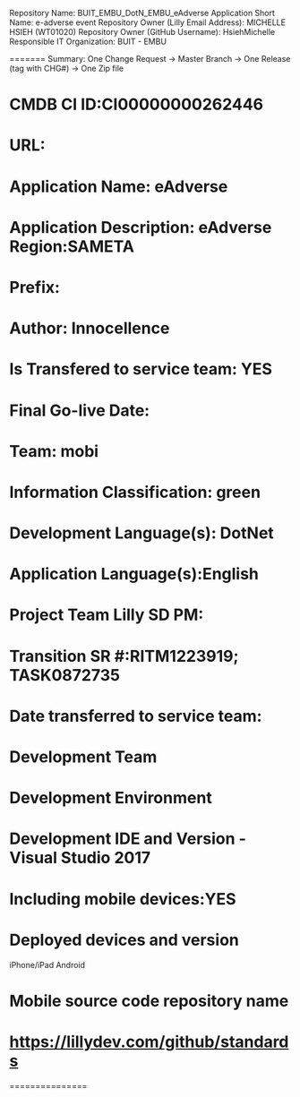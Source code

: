 Repository Name: BUIT_EMBU_DotN_EMBU_eAdverse
Application Short Name: e-adverse event
Repository Owner (Lilly Email Address): MICHELLE HSIEH (WT01020)
Repository Owner (GitHub Username): HsiehMichelle
Responsible IT Organization: BUIT - EMBU

=======
Summary:   One Change Request -> Master Branch -> One Release (tag with CHG#) -> One Zip file
# CMDB CI ID:CI00000000262446
# URL:
# Application Name: eAdverse
# Application Description: eAdverse Region:SAMETA
# Prefix:
# Author: Innocellence
# Is Transfered to service team: YES
# Final Go-live Date:
# Team: mobi
# Information Classification: green
# Development Language(s): DotNet
# Application Language(s):English
# Project Team Lilly SD PM:
# Transition SR #:RITM1223919; TASK0872735
# Date transferred to service team:
# Development Team
# Development Environment
# Development IDE and Version - Visual Studio 2017
# Including mobile devices:YES
# Deployed devices and version
  iPhone/iPad
  Android
# Mobile source code repository name
# https://lillydev.com/github/standards
===============